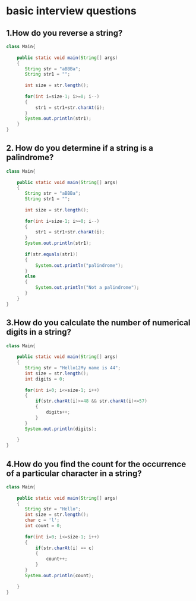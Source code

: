 # basic interview questions

## 1.How do you reverse a string?

```java
class Main{
    
    public static void main(String[] args)
    {
       String str = "aBBBa";
       String str1 = "";
       
       int size = str.length();
       
       for(int i=size-1; i>=0; i--)
       {
           str1 = str1+str.charAt(i);
       }
       System.out.println(str1);
    }
}
```

## 2. How do you determine if a string is a palindrome?

```java
class Main{
    
    public static void main(String[] args)
    {
       String str = "aBBBa";
       String str1 = "";
       
       int size = str.length();
       
       for(int i=size-1; i>=0; i--)
       {
           str1 = str1+str.charAt(i);
       }
       System.out.println(str1);
       
       if(str.equals(str1))
       {
           System.out.println("palindrome");
       }
       else
       {
           System.out.println("Not a palindrome");
       }
    }
}
```

## 3.How do you calculate the number of numerical digits in a string?

```java
class Main{
    
    public static void main(String[] args)
    {
       String str = "Hello12My name is 44";
       int size = str.length();
       int digits = 0;
       
       for(int i=0; i<=size-1; i++)
       {
           if(str.charAt(i)>=48 && str.charAt(i)<=57)
           {
               digits++;
           }
       }
       System.out.println(digits);
      
    }
}
```
## 4.How do you find the count for the occurrence of a particular character in a string?

```java
class Main{
    
    public static void main(String[] args)
    {
       String str = "Hello";
       int size = str.length();
       char c = 'l';
       int count = 0;
       
       for(int i=0; i<=size-1; i++)
       {
           if(str.charAt(i) == c)
           {
               count++;
           }
       }
       System.out.println(count);
      
    }
}
```
